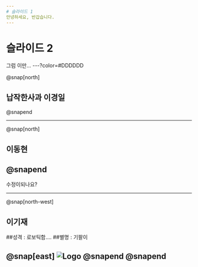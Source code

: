 ```yaml
---
# 슬라이드 1
안녕하세요, 반갑습니다.
---
```

# 슬라이드 2
그럼 이만...
---?color=#DDDDDD

@snap[north]
## 납작한사과 이경일
@snapend

---
@snap[north]
## 이동현
@snapend
---
수정이되나요?

---
@snap[north-west]
## 이기재

##성격 : 로보틱함....
##별명 : 기팔이

@snap[east]
![Logo](https://steemitimages.com/0x0/https://static.tasteem.io/uploads/464/post/3284/content_511a19a7-1e34-41d9-a4e0-b514eccc852f.jpeg)
@snapend
@snapend
---
